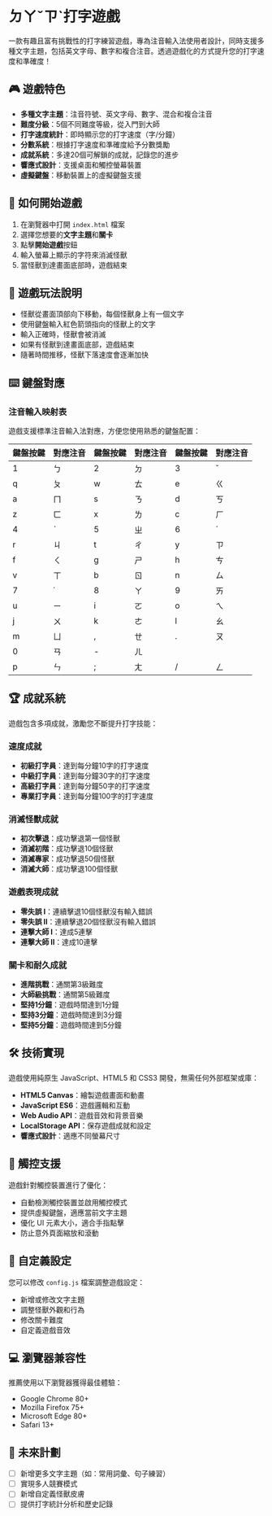 # ㄉㄚˇㄗˋ打字遊戲

一款有趣且富有挑戰性的打字練習遊戲，專為注音輸入法使用者設計，同時支援多種文字主題，包括英文字母、數字和複合注音。透過遊戲化的方式提升您的打字速度和準確度！

## 🎮 遊戲特色

- **多種文字主題**：注音符號、英文字母、數字、混合和複合注音
- **難度分級**：5個不同難度等級，從入門到大師
- **打字速度統計**：即時顯示您的打字速度（字/分鐘）
- **分數系統**：根據打字速度和準確度給予分數獎勵
- **成就系統**：多達20個可解鎖的成就，記錄您的進步
- **響應式設計**：支援桌面和觸控螢幕裝置
- **虛擬鍵盤**：移動裝置上的虛擬鍵盤支援

## 🚀 如何開始遊戲

1. 在瀏覽器中打開 `index.html` 檔案
2. 選擇您想要的**文字主題**和**關卡**
3. 點擊**開始遊戲**按鈕
4. 輸入螢幕上顯示的字符來消滅怪獸
5. 當怪獸到達畫面底部時，遊戲結束

## 🎯 遊戲玩法說明

- 怪獸從畫面頂部向下移動，每個怪獸身上有一個文字
- 使用鍵盤輸入紅色箭頭指向的怪獸上的文字
- 輸入正確時，怪獸會被消滅
- 如果有怪獸到達畫面底部，遊戲結束
- 隨著時間推移，怪獸下落速度會逐漸加快

## ⌨️ 鍵盤對應

### 注音輸入映射表
遊戲支援標準注音輸入法對應，方便您使用熟悉的鍵盤配置：

| 鍵盤按鍵 | 對應注音 | 鍵盤按鍵 | 對應注音 | 鍵盤按鍵 | 對應注音 |
|---------|---------|---------|---------|---------|---------|
| 1       | ㄅ      | 2       | ㄉ      | 3       | ˇ       |
| q       | ㄆ      | w       | ㄊ      | e       | ㄍ      |
| a       | ㄇ      | s       | ㄋ      | d       | ㄎ      |
| z       | ㄈ      | x       | ㄌ      | c       | ㄏ      |
| 4       | ˋ       | 5       | ㄓ      | 6       | ˊ       |
| r       | ㄐ      | t       | ㄔ      | y       | ㄗ      |
| f       | ㄑ      | g       | ㄕ      | h       | ㄘ      |
| v       | ㄒ      | b       | ㄖ      | n       | ㄙ      |
| 7       | ˙       | 8       | ㄚ      | 9       | ㄞ      |
| u       | ㄧ      | i       | ㄛ      | o       | ㄟ      |
| j       | ㄨ      | k       | ㄜ      | l       | ㄠ      |
| m       | ㄩ      | ,       | ㄝ      | .       | ㄡ      |
| 0       | ㄢ      | -       | ㄦ      |         |         |
| p       | ㄣ      | ;       | ㄤ      | /       | ㄥ      |

## 🏆 成就系統

遊戲包含多項成就，激勵您不斷提升打字技能：

### 速度成就
- **初級打字員**：達到每分鐘10字的打字速度
- **中級打字員**：達到每分鐘30字的打字速度
- **高級打字員**：達到每分鐘50字的打字速度
- **專業打字員**：達到每分鐘100字的打字速度

### 消滅怪獸成就
- **初次擊退**：成功擊退第一個怪獸
- **消滅初階**：成功擊退10個怪獸
- **消滅專家**：成功擊退50個怪獸
- **消滅大師**：成功擊退100個怪獸

### 遊戲表現成就
- **零失誤 I**：連續擊退10個怪獸沒有輸入錯誤
- **零失誤 II**：連續擊退20個怪獸沒有輸入錯誤
- **連擊大師 I**：達成5連擊
- **連擊大師 II**：達成10連擊

### 關卡和耐久成就
- **進階挑戰**：通關第3級難度
- **大師級挑戰**：通關第5級難度
- **堅持1分鐘**：遊戲時間達到1分鐘
- **堅持3分鐘**：遊戲時間達到3分鐘
- **堅持5分鐘**：遊戲時間達到5分鐘

## 🛠️ 技術實現

遊戲使用純原生 JavaScript、HTML5 和 CSS3 開發，無需任何外部框架或庫：

- **HTML5 Canvas**：繪製遊戲畫面和動畫
- **JavaScript ES6**：遊戲邏輯和互動
- **Web Audio API**：遊戲音效和背景音樂
- **LocalStorage API**：保存遊戲成就和設定
- **響應式設計**：適應不同螢幕尺寸

## 📱 觸控支援

遊戲針對觸控裝置進行了優化：

- 自動檢測觸控裝置並啟用觸控模式
- 提供虛擬鍵盤，適應當前文字主題
- 優化 UI 元素大小，適合手指點擊
- 防止意外頁面縮放和滾動

## 🔧 自定義設定

您可以修改 `config.js` 檔案調整遊戲設定：

- 新增或修改文字主題
- 調整怪獸外觀和行為
- 修改關卡難度
- 自定義遊戲音效

## 💻 瀏覽器兼容性

推薦使用以下瀏覽器獲得最佳體驗：
- Google Chrome 80+
- Mozilla Firefox 75+
- Microsoft Edge 80+
- Safari 13+

## 📜 未來計劃

- [ ] 新增更多文字主題（如：常用詞彙、句子練習）
- [ ] 實現多人競賽模式
- [ ] 新增自定義怪獸皮膚
- [ ] 提供打字統計分析和歷史記錄
